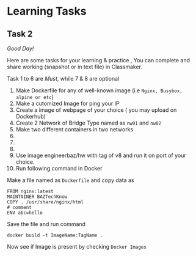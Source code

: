 # Learning Tasks

## Task 2
*Good Day!* 

Here are some tasks for your learning & practice , You can complete and share working (snapshot or in text file) in Classmaker.

Task 1 to 6 are *Must*, while 7 & 8 are optional

1. Make Dockerfile for any of well-known image (i.e ``` Nginx, Busybox, alpine or etc ```)
2. Make a cutomized Image for ping your IP 
3. Create a image of webpage of your choice ( you may upload on Dockerhub)
4. Create 2 Network of Bridge Type named as `nw01` and `nw02`
5. Make two different containers in two networks 
6. 
7.  
8.    
9.  Use image engineerbaz/hw with tag of v8 and run it on port of your choice.
10. Run following command in Docker 

Make a file named as ` Dockerfile ` and copy data as 

``` 
FROM nginx:latest
MAINTAINER BAZTechKnow 
COPY . /usr/share/nginx/html
# comment
ENV abc=hello

```

Save the file and run command 
```
docker build -t ImageName:TagName .
```

Now see if Image is present by checking ` Docker Images `
